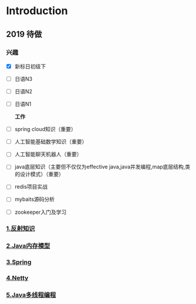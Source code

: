 # Introduction

## 2019 待做

### 兴趣

* [x] 新标日初级下
* [ ] 日语N3
* [ ] 日语N2
* [ ] 日语N1

  **工作**

* [ ] spring cloud知识（重要）

* [ ] 人工智能基础数学知识（重要）

* [ ] 人工智能聊天机器人（重要）

* [ ] java底层知识（主要但不仅仅为effective java,java并发编程,map底层结构,类的设计模式）（重要）

* [ ] redis项目实战

* [ ] mybaits源码分析

* [ ] zookeeper入门及学习

### [1.反射知识](1javafan-she.md)

### [2.Java内存模型](2javanei-cun-mo-xing.md)

### [3.Spring](/spring.md)

### [4.Netty](/4netty.md)

### [5.Java多线程编程](/5javaduo-xian-cheng-bian-cheng.md)



